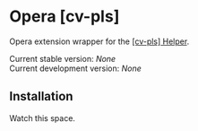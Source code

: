 Opera [cv-pls]
==============

Opera extension wrapper for the [[cv-pls] Helper][1].

Current stable version: *None*  
Current development version: *None*

Installation
------------

Watch this space.

[1]:https://github.com/cv-pls/cv-pls